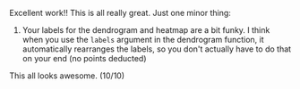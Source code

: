 Excellent work!! This is all really great. Just one minor thing:
1. Your labels for the dendrogram and heatmap are a bit funky. I think when you use the `labels` argument in the dendrogram function, it automatically rearranges the labels, so you don't actually have to do that on your end (no points deducted)

This all looks awesome.
(10/10)
